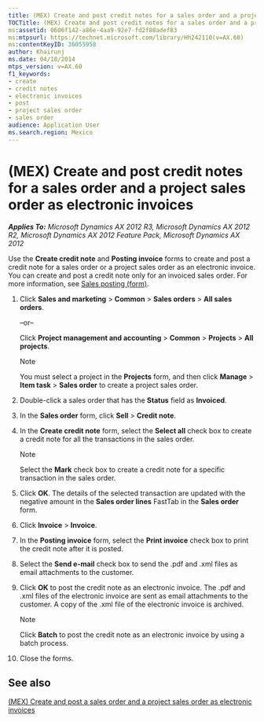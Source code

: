 ```yaml
---
title: (MEX) Create and post credit notes for a sales order and a project sales order as electronic invoices
TOCTitle: (MEX) Create and post credit notes for a sales order and a project sales order as electronic invoices
ms:assetid: 0606f142-a86e-4aa9-92e7-fd2f80adef83
ms:mtpsurl: https://technet.microsoft.com/library/Hh242110(v=AX.60)
ms:contentKeyID: 36055958
author: Khairunj
ms.date: 04/18/2014
mtps_version: v=AX.60
f1_keywords:
- create
- credit notes
- electronic invoices
- post
- project sales order
- sales order
audience: Application User
ms.search.region: Mexico
---
```


# (MEX) Create and post credit notes for a sales order and a project sales order as electronic invoices 


_**Applies To:** Microsoft Dynamics AX 2012 R3, Microsoft Dynamics AX 2012 R2, Microsoft Dynamics AX 2012 Feature Pack, Microsoft Dynamics AX 2012_

Use the **Create credit note** and **Posting invoice** forms to create and post a credit note for a sales order or a project sales order as an electronic invoice. You can create and post a credit note only for an invoiced sales order. For more information, see [Sales posting (form)](https://technet.microsoft.com/library/aa550287\(v=ax.60\)).

1.  Click **Sales and marketing** \> **Common** \> **Sales orders** \> **All sales orders**.
    
    –or–
    
    Click **Project management and accounting** \> **Common** \> **Projects** \> **All projects**.
    

    > [!NOTE]
    > <P>You must select a project in the <STRONG>Projects</STRONG> form, and then click <STRONG>Manage</STRONG> &gt; <STRONG>Item task</STRONG> &gt; <STRONG>Sales order</STRONG> to create a project sales order.</P>



2.  Double-click a sales order that has the **Status** field as **Invoiced**.

3.  In the **Sales order** form, click **Sell** \> **Credit note**.

4.  In the **Create credit note** form, select the **Select all** check box to create a credit note for all the transactions in the sales order.
    

    > [!NOTE]
    > <P>Select the <STRONG>Mark</STRONG> check box to create a credit note for a specific transaction in the sales order.</P>



5.  Click **OK**. The details of the selected transaction are updated with the negative amount in the **Sales order lines** FastTab in the **Sales order** form.

6.  Click **Invoice** \> **Invoice**.

7.  In the **Posting invoice** form, select the **Print invoice** check box to print the credit note after it is posted.

8.  Select the **Send e-mail** check box to send the .pdf and .xml files as email attachments to the customer.

9.  Click **OK** to post the credit note as an electronic invoice. The .pdf and .xml files of the electronic invoice are sent as email attachments to the customer. A copy of the .xml file of the electronic invoice is archived.
    

    > [!NOTE]
    > <P>Click <STRONG>Batch</STRONG> to post the credit note as an electronic invoice by using a batch process.</P>



10. Close the forms.

## See also

[(MEX) Create and post a sales order and a project sales order as electronic invoices](mex-create-and-post-a-sales-order-and-a-project-sales-order-as-electronic-invoices.md)

  


